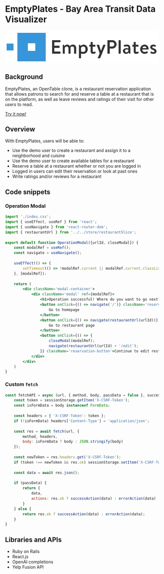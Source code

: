 # EmptyPlates - Bay Area Transit Data Visualizer
<picture>
  <source media="(prefers-color-scheme: dark)" srcset="./logo-alt.png">
  <img alt="logo" src="./logo.png">
</picture>

## Background

EmptyPlates, an OpenTable clone, is a restaurant reservation application that allows patrons to search for and reserve a table at a restaurant that is on the platform, as well as leave reviews and ratings of their visit for other users to read.

[Try it now!](https://emptyplates.brianhuyvo.com)

## Overview

With EmptyPlates, users will be able to:
- Use the demo user to create a restaurant and assign it to a neighborhood and cuisine
- Use the demo user to create available tables for a restaurant
- Reserve a table at a restaurant whether or not you are logged in
- Logged in users can edit their reservation or look at past ones
- Write ratings and/or reviews for a restaurant

## Code snippets

### Operation Modal
```jsx
import './index.css';
import { useEffect, useRef } from 'react';
import { useNavigate } from 'react-router-dom';
import { restaurantUrl } from '../../store/restaurantSlice';

export default function OperationModal({urlId, closeModal}) {
    const modalRef = useRef();
    const navigate = useNavigate();

    useEffect(() => {
        setTimeout(() => !modalRef.current || modalRef.current.classList.add('modal-show'), 100);
    }, [modalRef]);

    return (
        <div className='modal-container'>
            <div className='modal' ref={modalRef}>
                <h1>Operation successful! Where do you want to go next?</h1>
                <button onClick={() => navigate('/')} className='reservation-button'>
                    Go to homepage
                </button>
                <button onClick={() => navigate(restaurantUrl(urlId))} className='reservation-button'>
                    Go to restaurant page
                </button>
                <button onClick={() => {
                    closeModal(modalRef);
                    navigate(restaurantUrl(urlId) + '/edit');
                }} className='reservation-button'>Continue to edit restaurant</button>
            </div>
        </div>
    )
}
```

### Custom `fetch`

```js
const fetchAPI = async (url, { method, body, passData = false }, successAction, errorAction) => {
    const token = sessionStorage.getItem('X-CSRF-Token');
    const isFormData = body instanceof FormData;

    const headers = { 'X-CSRF-Token': token };
    if (!isFormData) headers['Content-Type'] = 'application/json';

    const res = await fetch(url, {
        method, headers,
        body: isFormData ? body : JSON.stringify(body)
    });

    const newToken = res.headers.get('X-CSRF-Token');
    if (token !== newToken && res.ok) sessionStorage.setItem('X-CSRF-Token', newToken);

    const data = await res.json();
    
    if (passData) {
        return {
            data,
            actions: res.ok ? successAction(data) : errorAction(data)
        }
    } else {
        return res.ok ? successAction(data) : errorAction(data);
    }
}
```

## Libraries and APIs

- Ruby on Rails
- React.js
- OpenAI completions
- Yelp Fusion API